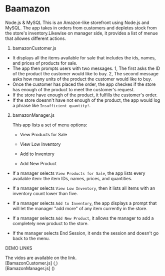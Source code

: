 # Baamazon
Node.js & MySQL
This is an Amazon-like storefront using Node.js and MySQL. The app takes in orders from customers and depletes stock from the store's inventory.Likewise on manager side, it provides a list of menue that allowes different actions.


1. bamazonCustomer.js 

  * It displays all the items available for sale that includes the ids, names, and prices of products for sale.
  * The app then prompts users with two messages.
           1, The first asks the ID of the product the customer would like to buy.
           2, The second message asks how many units of the product the customer would like to buy.
  * Once the customer has placed the order, the app checkes if the store has enough of the product to meet the customer's request.
  * If the store have enough of the product, it fulfills the customer's order.
  * If the store doesnn't have not enough of the product, the app would log a phrase like `Insufficient quantity!`.

2. bamazonManager.js
 
   This app lists a set of menu options:  

     - View Products for Sale
    
     - View Low Inventory
    
     - Add to Inventory
    
     - Add New Product

  * If a manager selects `View Products for Sale`, the app  lists every available item: the item IDs, names, prices, and quantities.

  * If a manager selects `View Low Inventory`, then it lists all items with an inventory count lower than five.

  * If a manager selects `Add to Inventory`, the app displays a prompt that will let the manager "add more" of any item currently in the store.

  * If a manager selects `Add New Product`, it allows the manager to add a completely new product to the store.
  * If the manager selects End Session, it ends the session and doesn't go back to the menu.



  DEMO LINKS 
 
  The vidos are available on the link.
  <br>
  [BamazonCustomer.js] (<a href= " https://drive.google.com/open?id=1F920i_YPJm3HjIZ2-NVbvUyG2u2EEzyv"> </a>)
  <br>
  [BamazonManager.js] (<a href= " https://drive.google.com/open?id=1HR6LPChSslSDurvIYJBbytESVGwQXCsT "></a>)

